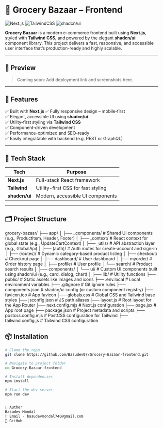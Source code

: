 # 🛒 Grocery Bazaar – Frontend

![Next.js](https://img.shields.io/badge/Next.js-000?style=for-the-badge&logo=nextdotjs&logoColor=white)
![TailwindCSS](https://img.shields.io/badge/TailwindCSS-06B6D4?style=for-the-badge&logo=tailwindcss&logoColor=white)
![shadcn/ui](https://img.shields.io/badge/shadcn/ui-2E2E2E?style=for-the-badge&logo=react&logoColor=white)

**Grocery Bazaar** is a modern e-commerce frontend built using **Next.js**, styled with **Tailwind CSS**, and powered by the elegant **shadcn/ui** component library. This project delivers a fast, responsive, and accessible user interface that’s production-ready and highly scalable.

---

## 📸 Preview

> Coming soon: Add deployment link and screenshots here.

---

## 🚀 Features

✅ Built with **Next.js** 
✅ Fully responsive design – mobile-first  
✅ Elegant, accessible UI using **shadcn/ui**  
✅ Utility-first styling via **Tailwind CSS**   
✅ Component-driven development  
✅ Performance-optimized and SEO-ready  
✅ Easily integratable with backend (e.g. REST or GraphQL)

---

## 🧱 Tech Stack

| Tech        | Purpose                           |
|-------------|-----------------------------------|
| **Next.js** | Full-stack React framework        |
| **Tailwind**| Utility-first CSS for fast styling|
| **shadcn/ui** | Modern, accessible UI components |

---

## 🗂️ Project Structure

grocery-bazaar/
├── app/
│ ├── _components/ # Shared UI components (e.g., ProductItem, Header, Footer)
│ ├── _context/ # React context for global state (e.g., UpdateCartContext)
│ ├── _utils/ # API abstraction layer (e.g., GlobalApi)
│ ├── (auth)/ # Auth routes for create-account and sign-in
│ ├── (routes)/ # Dynamic category-based product listing
│ ├── checkout/ # Checkout page
│ ├── dashboard/ # User dashboard
│ ├── myorder/ # Order history page
│ ├── profile/ # User profile
│ └── search/ # Product search results
│
├── components/
│ └── ui/ # Custom UI components built using shadcn/ui (e.g., card, dialog, chart)
│
├── lib/ # Utility functions
├── public/ # Static assets like images and icons
├── .env.local # Local environment variables
├── .gitignore # Git ignore rules
├── components.json # shadcn/ui config (or custom component registry)
├── favicon.ico # App favicon
├── globals.css # Global CSS and Tailwind base styles
├── jsconfig.json # JS path aliases
├── layout.js # Root layout for the App Router
├── next.config.mjs # Next.js configuration
├── page.jsx # App root page
├── package.json # Project metadata and scripts
├── postcss.config.mjs # PostCSS configuration for Tailwind
├── tailwind.config.js # Tailwind CSS configuration


## 📦 Installation
```bash
# Clone the repo
git clone https://github.com/Basudev07/Grocery-Bazaar-frontend.git

# Navigate to project folder
cd Grocery-Bazaar-frontend

# Install dependencies
npm install

# Start the dev server
npm run dev


👤 Author
Basudev Mondal
📧 Email - basudevmondal740@gmail.com
🔗 GitHub
